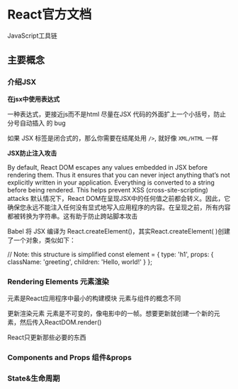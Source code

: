 # React官方文档

JavaScript工具链

## 主要概念

### 介绍JSX

**在jsx中使用表达式**

一种表达式，更接近js而不是html
尽量在JSX 代码的外面扩上一个小括号，防止 分号自动插入 的 bug

如果 JSX 标签是闭合式的，那么你需要在结尾处用 `/>`, 就好像 `XML/HTML` 一样

**JSX防止注入攻击**

By default, React DOM escapes any values embedded in JSX before rendering them. Thus it ensures that you can never inject anything that’s not explicitly written in your application. Everything is converted to a string before being rendered. This helps prevent XSS (cross-site-scripting) attacks
默认情况下，React DOM在呈现JSX中的任何值之前都会转义。因此，它确保您永远不能注入任何没有显式地写入应用程序的内容。在呈现之前，所有内容都被转换为字符串。这有助于防止跨站脚本攻击

Babel   将 JSX 编译为 React.createElement()，其实React.createElement( )创建了一个对象，类似如下：

// Note: this structure is simplified
const element = {
  type: 'h1',
  props: {
    className: 'greeting',
    children: 'Hello, world!'
  }
};

### Rendering Elements 元素渲染

元素是React应用程序中最小的构建模块
元素与组件的概念不同

更新渲染元素
元素是不可变的，像电影中的一帧。想要更新就创建一个新的元素，然后传入ReactDOM.render()

React只更新那些必要的东西

### Components and Props 组件&props



### State&生命周期


